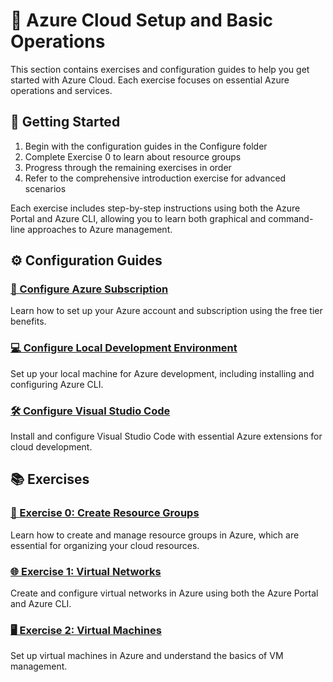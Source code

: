 # 🚀 Azure Cloud Setup and Basic Operations

This section contains exercises and configuration guides to help you get started with Azure Cloud. Each exercise focuses on essential Azure operations and services.

## 🎯 Getting Started

1. Begin with the configuration guides in the Configure folder
2. Complete Exercise 0 to learn about resource groups
3. Progress through the remaining exercises in order
4. Refer to the comprehensive introduction exercise for advanced scenarios

Each exercise includes step-by-step instructions using both the Azure Portal and Azure CLI, allowing you to learn both graphical and command-line approaches to Azure management.

## ⚙️ Configuration Guides

### [🔑 Configure Azure Subscription](./Configure/setup-subscription.md)

Learn how to set up your Azure account and subscription using the free tier benefits.

### [💻 Configure Local Development Environment](./Configure/setup-lde.md)

Set up your local machine for Azure development, including installing and configuring Azure CLI.

### [🛠️ Configure Visual Studio Code](./Configure/setup-ide.md)

Install and configure Visual Studio Code with essential Azure extensions for cloud development.

## 📚 Exercises

### [📁 Exercise 0: Create Resource Groups](./Exercise0/README.md)

Learn how to create and manage resource groups in Azure, which are essential for organizing your cloud resources.

### [🌐 Exercise 1: Virtual Networks](./Exercise1.md)

Create and configure virtual networks in Azure using both the Azure Portal and Azure CLI.

### [🖥️ Exercise 2: Virtual Machines](./Exercise2.md)

Set up virtual machines in Azure and understand the basics of VM management.
